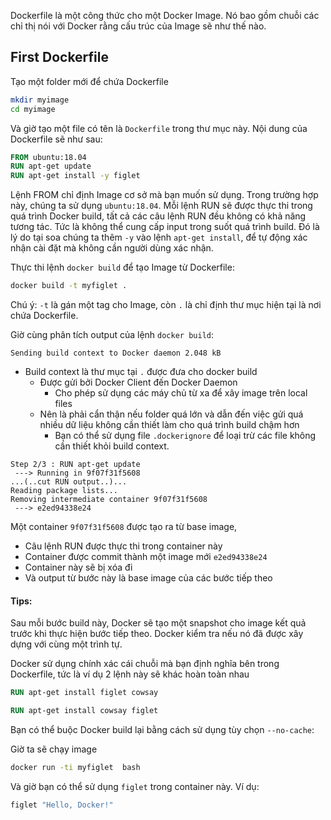 Dockerfile là một công thức cho một Docker Image. Nó bao gồm chuỗi các chỉ thị nói với Docker rằng cấu trúc của Image sẽ như thế nào.

## First Dockerfile

Tạo một folder mới để chứa Dockerfile
```bash
mkdir myimage
cd myimage
```

Và giờ tạo một file có tên là `Dockerfile` trong thư mục này. Nội dung của Dockerfile sẽ như sau:

```dockerfile
FROM ubuntu:18.04
RUN apt-get update
RUN apt-get install -y figlet
```

Lệnh FROM chỉ định Image cơ sở mà bạn muốn sử dụng. Trong trường hợp này, chúng ta sử dụng `ubuntu:18.04`. Mỗi lệnh RUN sẽ được thực thi trong quá trình Docker build, tất cả các câu lệnh RUN đều không có khả năng tương tác.
Tức là không thể cung cấp input trong suốt quá trình build. Đó là lý do tại soa chúng ta thêm `-y` vào lệnh `apt-get install`, để tự động xác nhận cài đặt mà không cần người dùng xác nhận.

Thực thi lệnh `docker build` để tạo Image từ Dockerfile:

```bash
docker build -t myfiglet .
```
Chú ý: `-t` là gán một tag cho Image, còn `.` là chỉ định thư mục hiện tại là nơi chứa Dockerfile.

Giờ cùng phân tích output của lệnh `docker build`:

```Sending build context to Docker daemon 2.048 kB```

- Build context là thư mục tại `.` được đưa cho docker build
  - Được gửi bởi Docker Client đến Docker Daemon
    - Cho phép sử dụng các máy chủ từ xa để xây image trên local files
  - Nên là phải cẩn thận nếu folder quá lớn và dẫn đến việc gửi quá nhiều dữ liệu không cần thiết làm cho quá trình build chậm hơn
    - Bạn có thể sử dụng file `.dockerignore` để loại trừ các file không cần thiết khỏi build context.

```
Step 2/3 : RUN apt-get update
 ---> Running in 9f07f31f5608
...(..cut RUN output..)...
Reading package lists...
Removing intermediate container 9f07f31f5608
 ---> e2ed94338e24
```

Một container `9f07f31f5608` được tạo ra từ base image, 
- Câu lệnh RUN được thực thi trong container này
- Container được commit thành một image mới `e2ed94338e24`
- Container này sẽ bị xóa đi
- Và output từ bước này là base image của các bước tiếp theo

#### Tips:
Sau mỗi bước build này, Docker sẽ tạo một snapshot cho image kết quả trước khi thực hiện bước tiếp theo. Docker kiểm tra nếu nó đã được xây dựng với cùng một trình tự.

Docker sử dụng chính xác cái chuỗi mà bạn định nghĩa bên trong Dockerfile, tức là ví dụ 2 lệnh này sẽ khác hoàn toàn nhau
```dockerfile
RUN apt-get install figlet cowsay

RUN apt-get install cowsay figlet
```
Bạn có thể buộc Docker build lại bằng cách sử dụng tùy chọn `--no-cache`:

Giờ ta sẽ chạy image
```bash
docker run -ti myfiglet  bash
```

Và giờ bạn có thể sử dụng `figlet` trong container này. Ví dụ:
```bash
figlet "Hello, Docker!"
```

